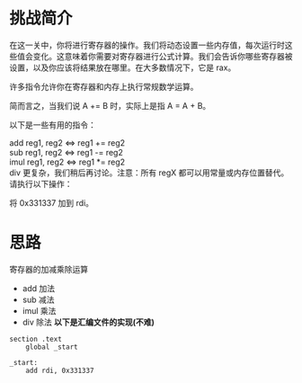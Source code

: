 # 挑战简介

在这一关中，你将进行寄存器的操作。我们将动态设置一些内存值，每次运行时这些值会变化。这意味着你需要对寄存器进行公式计算。我们会告诉你哪些寄存器被设置，以及你应该将结果放在哪里。在大多数情况下，它是 rax。

许多指令允许你在寄存器和内存上执行常规数学运算。

简而言之，当我们说 A += B 时，实际上是指 A = A + B。

以下是一些有用的指令：

add reg1, reg2 <=> reg1 += reg2  
sub reg1, reg2 <=> reg1 -= reg2  
imul reg1, reg2 <=> reg1 *= reg2  
div 更复杂，我们稍后再讨论。注意：所有 regX 都可以用常量或内存位置替代。
请执行以下操作：

将 0x331337 加到 rdi。

# 思路
寄存器的加减乘除运算
- add 加法
- sub 减法
- imul 乘法
- div 除法
**以下是汇编文件的实现(不难)**  
```
section .text
    global _start

_start:
    add rdi, 0x331337
```
